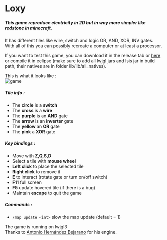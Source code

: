 # Loxy

##### This game reproduce electricity in 2D but in way more simpler like redstone in minecraft.
It has different tiles like wire, switch and logic OR, AND, XOR, INV gates.</br>
With all of this you can possibly recreate a computer or at least a processor.

If you want to test this game, you can download it in the release tab or [here](https://1drv.ms/f/s!An4tPvyLQpaXkhPM7uNTrsSK6M1w) or compile it in eclipse (make sure to add all lwjgl jars and Isis jar in build path, their natives are in folder lib/lib/all_natives).

This is what it looks like :</br>
![game](/preview.jpg?raw=true)

##### Tile info :
- The **circle** is a **switch**
- The **cross** is a **wire**
- The **purple** is an **AND** gate
- The **arrow** is an **inverter** gate
- The **yellow** an **OR** gate
- The **pink** a **XOR** gate

##### Key bindings :
- Move with **Z,Q,S,D**
- Select a tile with **mouse wheel**
- **Left click** to place the selected tile
- **Right click** to remove it
- **E** to interact (rotate gate or turn on/off switch)
- **F11** full screen
- **F5** update hovered tile (if there is a bug)
- Maintain **escape** to quit the game

##### Commands :
- `/map update <int>` slow the map update (default = 1)

The game is running on lwjgl3</br>
Thanks to [Antonio Hernández Bejarano](https://ahbejarano.gitbook.io/lwjglgamedev/) for his engine.
